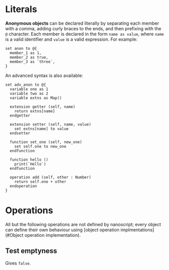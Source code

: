 # Literals

**Anonymous objects** can be declared literally by separating each member with a comma, adding curly braces to the ends, and then prefixing with the `@` character. Each member is declared in the form `name as value`, where `name` is a valid identifier and `value` is a valid expression. For example:

```nanoscript
set anon to @{
  member_1 as 1,
  member_2 as true,
  member_3 as `three`,
}
```

An advanced syntax is also available:

```nanoscript
set adv_anon to @{
  variable one as 1
  variable two as 2
  variable extns as Map()

  extension getter (self, name)
    return extns[name]
  endgetter

  extension setter (self, name, value)
    set extns[name] to value
  endsetter

  function set_one (self, new_one)
    set self.one to new_one
  endfunction

  function hello ()
    print(`Hello`)
  endfunction

  operation add (self, other : Number)
    return self.one + other
  endoperation
}
```

# Operations

All but the following operations are not defined by nanoscript; every object can define their own behaviour using [object operation implmentations](#Object operation implementation).

## Test emptyness

Gives `false`.
